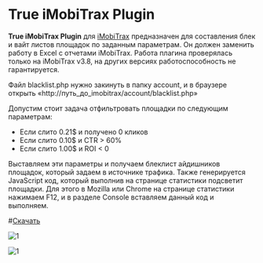# True iMobiTrax Plugin

**True iMobiTrax Plugin** для [iMobiTrax](https://www.imobitrax.com/) предназначен для составления блек и вайт листов площадок по заданным параметрам. Он должен заменить работу в Excel с отчетами iMobiTrax. Работа плагина проверялась только на iMobiTrax v3.8, на других версиях работоспособность не гарантируется.

Файл blacklist.php нужно закинуть в папку account, и в браузере открыть «http://путь_до_imobitrax/account/blacklist.php»

Допустим стоит задача отфильтровать площадки по следующим параметрам:
- Если слито 0.21$ и получено 0 кликов
- Если слито 0.10$ и CTR > 60%
- Если слито 1.00$ и ROI < 0

Выставляем эти параметры и получаем блеклист айдишников площадок, который задаем в источнике трафика. Также генерируется JavaScript код, который выполнив на странице статистики подсветит площадки. Для этого в Mozilla или Chrome на странице статистики нажимаем F12, и в разделе Console вставляем данный код и выполняем.

#[Скачать](https://github.com/nevstas/True-iMobiTrax-Plugin/archive/master.zip)

![1](http://nevep.ru/screenshots/True_iMobiTrax_Plugin_-_2016-11-19_19.56.43.png)

![1](http://nevep.ru/screenshots/tli152yssl7bfahpqswo-2016-11-19_20-09-51.png)